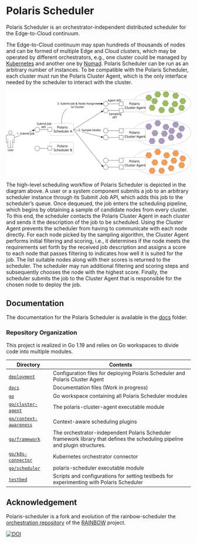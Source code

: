 # Polaris Scheduler

Polaris Scheduler is an orchestrator-independent distributed scheduler for the Edge-to-Cloud continuum.

The Edge-to-Cloud continuum may span hundreds of thousands of nodes and can be formed of multiple Edge and Cloud clusters, which may be operated by different orchestrators, e.g., one cluster could be managed by [Kubernetes](https://kubernetes.io) and another one by [Nomad](https://www.nomadproject.io).
Polaris Scheduler can be run as an arbitrary number of instances.
To be compatible with the Polaris Scheduler, each cluster must run the Polaris Cluster Agent, which is the only interface needed by the scheduler to interact with the cluster.

![Polaris Scheduler Workflow Overview](./docs/images/polaris-scheduler-overview.svg)

The high-level scheduling workflow of Polaris Scheduler is depicted in the diagram above. 
A user or a system component submits a job to an arbitrary scheduler instance through its Submit Job API, which adds this job to the scheduler’s queue.
Once dequeued, the job enters the scheduling pipeline, which begins by obtaining a sample of candidate nodes from every cluster.
To this end, the scheduler contacts the Polaris Cluster Agent in each cluster and sends it the description of the job to be scheduled.
Using the Cluster Agent prevents the scheduler from having to communicate with each node directly. For each node picked by the sampling algorithm, the Cluster Agent performs initial filtering and scoring, i.e., it determines if the node meets the requirements set forth by the received job description and assigns a score to each node that passes filtering to indicates how well it is suited for the job.
The list suitable nodes along with their scores is returned to the scheduler.
The scheduler may run additional filtering and scoring steps and subsequently chooses the node with the highest score.
Finally, the scheduler submits the job to the Cluster Agent that is responsible for the chosen node to deploy the job.

## Documentation

The documentation for the Polaris Scheduler is available in the [docs](./docs) folder.

### Repository Organization

This project is realized in Go 1.19 and relies on Go workspaces to divide code into multiple modules.

| Directory                | Contents |
|--------------------------|----------|
| [`deployment`](./deployment) | Configuration files for deploying Polaris Scheduler and Polaris Cluster Agent |
| [`docs`](./docs) | Documentation files (Work in progress) |
| [`go`](./go) | Go workspace containing all Polaris Scheduler modules |
| [`go/cluster-agent`](./go/cluster-agent) | The polaris-cluster-agent executable module |
| [`go/context-awareness`](./go/context-awareness) | Context-aware scheduling plugins  |
| [`go/framework`](./go/framework) | The orchestrator-independent Polaris Scheduler framework library that defines the scheduling pipeline and plugin structures. |
| [`go/k8s-connector`](./go/k8s-connector) | Kubernetes orchestrator connector |
| [`go/scheduler`](./go/scheduler) | polaris-scheduler executable module |
| [`testbed`](./testbed) | Scripts and configurations for setting testbeds for experimenting with Polaris Scheduler |



## Acknowledgement

Polaris-scheduler is a fork and evolution of the rainbow-scheduler the [orchestration repository](https://gitlab.com/rainbow-project1/rainbow-orchestration) of the [RAINBOW](https://rainbow-h2020.eu/) project.



[![DOI](https://zenodo.org/badge/449036242.svg)](https://zenodo.org/badge/latestdoi/449036242)

